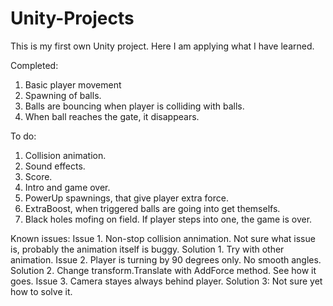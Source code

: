 # Unity-Projects
This is my first own Unity project. Here I am applying what I have learned. 

Completed:
1. Basic player movement
2. Spawning of balls.
3. Balls are bouncing when player is colliding with balls.
4. When ball reaches the gate, it disappears. 

To do:
1. Collision animation.
2. Sound effects.
3. Score.
4. Intro and game over.
5. PowerUp spawnings, that give player extra force.
6. ExtraBoost, when triggered balls are going into get themselfs.  
7. Black holes mofing on field. If player steps into one, the game is over.

Known issues:
Issue 1. Non-stop collision annimation. Not sure what issue is, probably the animation itself is buggy.
Solution 1. Try with other animation.
Issue 2. Player is turning by 90 degrees only. No smooth angles.
Solution 2. Change transform.Translate with AddForce method. See how it goes.
Issue 3. Camera stayes always behind player.
Solution 3: Not sure yet how to solve it.
